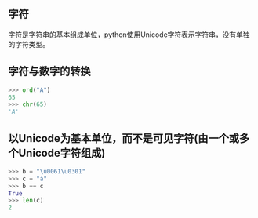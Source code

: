 ## 字符

字符是字符串的基本组成单位，python使用Unicode字符表示字符串，没有单独的字符类型。



## 字符与数字的转换

```python
>>> ord("A")
65
>>> chr(65)
'A'
```



## 以Unicode为基本单位，而不是可见字符(由一个或多个Unicode字符组成)

```python
>>> b = "\u0061\u0301"
>>> c = "á"
>>> b == c
True
>>> len(c)
2
```

